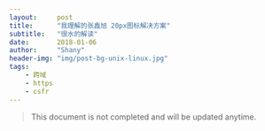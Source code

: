 ```yaml
---
layout:     post
title:      "我理解的张鑫旭 20px图标解决方案"
subtitle:   "很水的解读"
date:       2018-01-06
author:     "Shany"
header-img: "img/post-bg-unix-linux.jpg"
tags:
    - 跨域
    - https
    - csfr
---
```


> This document is not completed and will be updated anytime.

